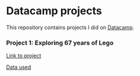# Datacamp projects
This repository contains projects I did on [Datacamp](https://www.datacamp.com/).

### Project 1: Exploring 67 years of Lego
[Link to project](https://github.com/NickZward/Datacamp-projects/blob/master/Exploring%2067%20years%20of%20Lego/notebook.ipynb)

[Data used](https://rebrickable.com/downloads/x)
